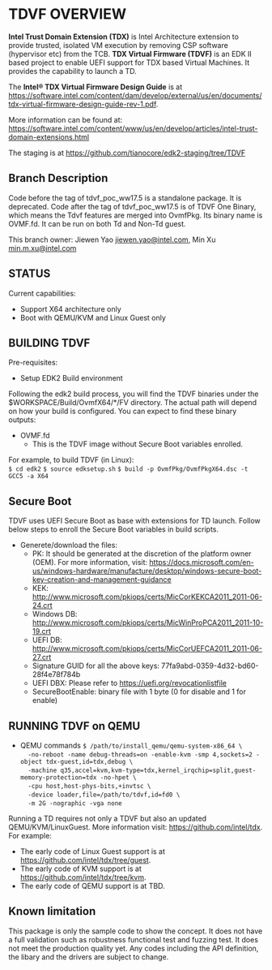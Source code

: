 
# TDVF OVERVIEW

<b>Intel Trust Domain Extension (TDX)</b> is Intel Architecture extension to provide trusted, isolated VM execution by removing CSP software (hypervisor etc) from the TCB. <b>TDX Virtual Firmware (TDVF)</b> is an EDK II based project to enable UEFI support for TDX based Virtual Machines. It provides the capability to launch a TD.

The <b>Intel® TDX Virtual Firmware Design Guide</b> is at https://software.intel.com/content/dam/develop/external/us/en/documents/tdx-virtual-firmware-design-guide-rev-1.pdf.

More information can be found at:
https://software.intel.com/content/www/us/en/develop/articles/intel-trust-domain-extensions.html

The staging is at https://github.com/tianocore/edk2-staging/tree/TDVF

## Branch Description
Code before the tag of tdvf_poc_ww17.5 is a standalone package. It is deprecated.
Code after the tag of tdvf_poc_ww17.5 is of TDVF One Binary, which means the Tdvf features are merged into OvmfPkg. Its binary name is OVMF.fd. It can be run on both Td and Non-Td guest.

This branch owner: Jiewen Yao <jiewen.yao@intel.com>, Min Xu <min.m.xu@intel.com>

## STATUS

Current capabilities:
* Support X64 architecture only
* Boot with QEMU/KVM and Linux Guest only

## BUILDING TDVF

Pre-requisites:
* Setup EDK2 Build environment

Following the edk2 build process, you will find the TDVF binaries under the $WORKSPACE/Build/OvmfX64/*/FV directory. The actual path will depend on how your build is configured. You can expect to find these binary outputs:
* OVMF.fd
  - This is the TDVF image without Secure Boot variables enrolled.

For example, to build TDVF (in Linux):  
  `$ cd edk2`
  `$ source edksetup.sh`
  `$ build -p OvmfPkg/OvmfPkgX64.dsc -t GCC5 -a X64`  

## Secure Boot

TDVF uses UEFI Secure Boot as base with extensions for TD launch.
Follow below steps to enroll the Secure Boot variables in build scripts.
  * Generete/download the files: 
    - PK: It should be generated at the discretion of the platform owner (OEM).
      For more information, visit: https://docs.microsoft.com/en-us/windows-hardware/manufacture/desktop/windows-secure-boot-key-creation-and-management-guidance
    - KEK: http://www.microsoft.com/pkiops/certs/MicCorKEKCA2011_2011-06-24.crt  
    - Windows DB: http://www.microsoft.com/pkiops/certs/MicWinProPCA2011_2011-10-19.crt  
    - UEFI DB: http://www.microsoft.com/pkiops/certs/MicCorUEFCA2011_2011-06-27.crt 
    - Signature GUID for all the above keys: 77fa9abd-0359-4d32-bd60-28f4e78f784b
    - UEFI DBX: Please refer to https://uefi.org/revocationlistfile 
    - SecureBootEnable: binary file with 1 byte (0 for disable and 1 for enable)

## RUNNING TDVF on QEMU

* QEMU commands
`$ /path/to/install_qemu/qemu-system-x86_64 \`  
`  -no-reboot -name debug-threads=on -enable-kvm -smp 4,sockets=2 -object tdx-guest,id=tdx,debug \`  
`  -machine q35,accel=kvm,kvm-type=tdx,kernel_irqchip=split,guest-memory-protection=tdx -no-hpet \`  
`  -cpu host,host-phys-bits,+invtsc \`  
`  -device loader,file=/path/to/tdvf,id=fd0 \`  
`  -m 2G -nographic -vga none`

Running a TD requires not only a TDVF but also an updated QEMU/KVM/LinuxGuest. More information visit:  https://github.com/intel/tdx. For example:
  - The early code of Linux Guest support is at https://github.com/intel/tdx/tree/guest.
  - The early code of KVM support is at https://github.com/intel/tdx/tree/kvm.
  - The early code of QEMU support is at TBD.


## Known limitation
This package is only the sample code to show the concept.
It does not have a full validation such as robustness functional test and fuzzing test. It does not meet the production quality yet.
Any codes including the API definition, the libary and the drivers are subject to change.


